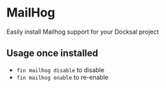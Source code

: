 # MailHog

Easily install Mailhog support for your Docksal project

## Usage once installed

- `fin mailhog disable` to disable
- `fin mailhog enable` to re-enable
